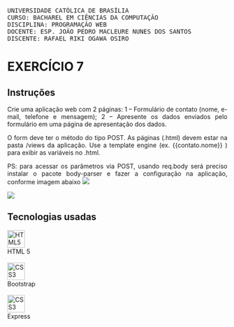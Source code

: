 <pre>
UNIVERSIDADE CATÓLICA DE BRASÍLIA
CURSO: BACHAREL EM CIÊNCIAS DA COMPUTAÇÃO
DISCIPLINA: PROGRAMAÇÃO WEB
DOCENTE: ESP. JOÃO PEDRO MACLEURE NUNES DOS SANTOS
DISCENTE: RAFAEL RIKI OGAWA OSIRO
</pre>


# EXERCÍCIO 7
## Instruções
<p style="text-align: justify">
  Crie uma aplicação web com 2 páginas:
    1 – Formulário de contato (nome, e-mail, telefone e mensagem);
    2 – Apresente os dados enviados pelo formulário em uma página
        de apresentação dos dados.
</p>
<p style="text-align: justify">
  O form deve ter o método do tipo POST.
  As páginas (.html) devem estar na pasta /views da aplicação.
  Use a template engine (ex. {{contato.nome}} ) para exibir as variáveis
  no .html.
</p>
<p style="text-align: justify">
  PS: para acessar os parâmetros via POST, usando req.body será preciso instalar o pacote body-parser e fazer a configuração na aplicação, conforme imagem abaixo
  <img src=https://github.com/RafaelOsiro/Programacao_WEB/assets/79678821/f3c64e3f-60f6-4c2b-9622-94e6beed675f />
</p>

<img src="https://github.com/RafaelOsiro/Programacao_WEB/assets/79678821/a41b1d7b-2842-4176-a7e3-b4759c7864a2" />


## Tecnologias usadas

<div style="display: flex; flex-direction: column;">
  <div style="display: flex; flex-direction: column;">
    <img align="center" alt="HTML5" height="40" width="40" src="https://cdn.jsdelivr.net/gh/devicons/devicon/icons/html5/html5-original.svg">
    HTML 5
  </div><br>
  <div style="display: flex; flex-direction: column;">
    <img align="center" alt="CSS3" height="40" width="40" src="https://cdn.jsdelivr.net/gh/devicons/devicon/icons/bootstrap/bootstrap-original.svg">
    Bootstrap
  </div><br>
  <div style="display: flex; flex-direction: column;">
    <img align="center" alt="CSS3" height="40" width="40" src="https://cdn.jsdelivr.net/gh/devicons/devicon/icons/express/express-original.svg" />
    Express
  </div>
</div>
